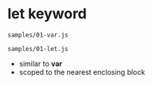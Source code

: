 [//]: # (templates/code-split.html)

# **let** keyword

```
samples/01-var.js
```

```
samples/01-let.js
```

<div class="clearfix"></div>

* similar to **var**
* scoped to the nearest enclosing block
